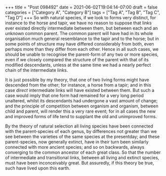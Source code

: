 +++
title = "Post 098492"
date = 2021-06-02T19:04:14-07:00
draft = false
categories = ["Category A", "Category B"]
tags = ["Tag A", "Tag B", "Tag C", "Tag D"]
+++
So with natural species, if we look to forms very distinct, for instance to the horse and tapir, we have no reason to suppose that links ever existed directly intermediate between them, but between each and an unknown common parent. The common parent will have had in its whole organisation much general resemblance to the tapir and to the horse; but in some points of structure may have differed considerably from both, even perhaps more than they differ from each other. Hence in all such cases, we should be unable to recognise the parent-form of any two or more species, even if we closely compared the structure of the parent with that of its modified descendants, unless at the same time we had a nearly perfect chain of the intermediate links.

It is just possible by my theory, that one of two living forms might have descended from the other; for instance, a horse from a tapir; and in this case _direct_ intermediate links will have existed between them. But such a case would imply that one form had remained for a very long period unaltered, whilst its descendants had undergone a vast amount of change; and the principle of competition between organism and organism, between child and parent, will render this a very rare event; for in all cases the new and improved forms of life tend to supplant the old and unimproved forms.

By the theory of natural selection all living species have been connected with the parent-species of each genus, by differences not greater than we see between the varieties of the same species at the presentday; and these parent-species, now generally extinct, have in their turn been similarly connected with more ancient species; and so on backwards, always converging to the common ancestor of each great class. So that the number of intermediate and transitional links, between all living and extinct species, must have been inconceivably great. But assuredly, if this theory be true, such have lived upon this earth.
